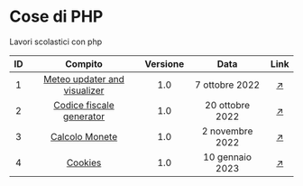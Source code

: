 # Cose di PHP
Lavori scolastici con php

| ID |             Compito             | Versione |       Data      | Link |
|:--:|:-------------------------------:|:--------:|:---------------:|:---------------:|
|  1 | [Meteo updater and visualizer](https://jonathanstuff.altervista.org/cose-PHP/Meteo)    |    1.0   |  7 ottobre 2022 | [↗](https://jonathanstuff.altervista.org/cose-PHP/Meteo)
|  2 | [Codice fiscale generator](https://jonathanstuff.altervista.org/cose-PHP/CodiceFiscale)    |    1.0   |  20 ottobre 2022 | [↗](https://jonathanstuff.altervista.org/cose-PHP/CodiceFiscale)
|  3 | [Calcolo Monete](https://jonathanstuff.altervista.org/cose-PHP/Monete)    |    1.0   |  2 novembre 2022 | [↗](https://jonathanstuff.altervista.org/cose-PHP/Monete)
|  4 | [Cookies](https://jonathanstuff.altervista.org/cose-PHP/Cookies)    |    1.0   |  10 gennaio 2023 | [↗](https://jonathanstuff.altervista.org/cose-PHP/Cookies)



